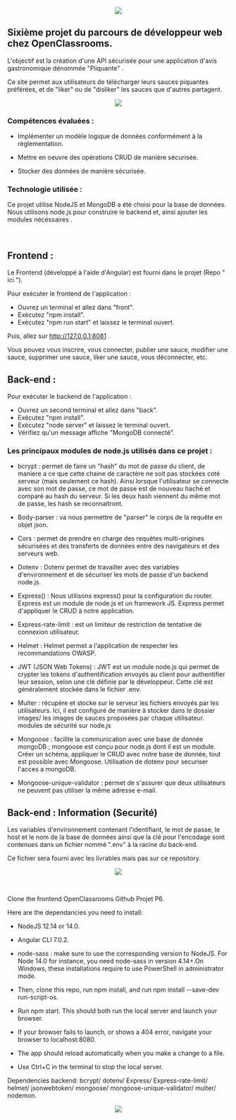 <p align="center">
<img src= "https://user-images.githubusercontent.com/90606431/151769677-b99dbf89-68f6-46b6-9f01-ace009ae7202.jpg" />
</p>


## Sixième projet du parcours de développeur web chez OpenClassrooms. ##

L'objectif est la création d'une API sécurisée pour une application d'avis gastronomique dénommée "Piiquante" .

Ce site permet aux utilisateurs de télécharger leurs sauces piquantes préférées, et de "liker" ou de "disliker" les sauces que d'autres partagent.

<p align="center">
<img src= "https://user-images.githubusercontent.com/90606431/151660272-38f292d3-1316-4684-858c-c8267d830ada.jpg" />
</p>


### Compétences évaluées : ###

- Implémenter un modèle logique de données conformément à la règlementation.

- Mettre en oeuvre des opérations CRUD de manière sécurisée.

- Stocker des données de manière sécurisée.

### Technologie utilisée : ###

Ce projet utilise NodeJS et MongoDB a été choisi pour la base de données. 
Nous utilisons node.js pour construire le backend et, ainsi ajouter les modules nécéssaires .

<br>

## Frontend : ##

Le Frontend (développé à l'aide d'Angular) est fourni dans le projet (Repo " ici ").

Pour exécuter le frontend de l'application : 

- Ouvrez un terminal et allez dans "front".
- Exécutez "npm install".
- Exécutez "npm run start" et laissez le terminal ouvert.

Puis, allez sur http://127.0.0.1:8081 . 

Vous pouvez vous inscrire, vous connecter, publier une sauce, modifier une sauce, supprimer une sauce, liker une sauce, vous déconnecter, etc.


## Back-end : ##

Pour exécuter le backend de l'application : 
- Ouvrez un second terminal et allez dans "back".
- Exécutez "npm install".
- Exécutez "node server" et laissez le terminal ouvert.
- Vérifiez qu'un message affiche "MongoDB connecté".


### Les principaux modules de node.js utilisés dans ce projet : ###

- bcrypt : permet de faire un "hash" du mot de passe du client, de maniere a ce que cette chaine de caractère ne soit pas stockées coté serveur (mais seulement ce hash). Ainsi lorsque l'utilisateur se connecte avec son mot de passe, ce mot de passe est de nouveau haché et comparé au hash du serveur. Si les deux hash viennent du même mot de passe, les hash se reconnaitront.

- Body-parser : va nous permettre de "parser" le corps de la requête en objet json.

- Cors : permet de prendre en charge des requêtes multi-origines sécurisées et des transferts de données entre des navigateurs et des serveurs web.

- Dotenv : Dotenv permet de travailler avec des variables d'environnement et de sécuriser les mots de passe d'un backend node.js.

- Express() : Nous utilisons express() pour la configuration du router. Express est un module de node.js et un framework JS. Express permet d'appliquer le CRUD à notre application.

- Express-rate-limit : est un limiteur de restriction de tentative de connexion utilisateur.

- Helmet : Helmet permet a l'application de respecter les recommandations OWASP.

- JWT (JSON Web Tokens) : JWT est un module node.js qui permet de crypter les tokens d'authentification envoyés au client pour authentifier leur session, selon une clé définie par le développeur. Cette clé est généralement stockée dans le fichier .env.

- Multer : récupère et stocke sur le serveur les fichiers envoyés par les utilisateurs. Ici, il est configuré de manière à stocker dans le dossier images/ les images de sauces proposées par chaque utilisateur.
modules de sécurité sur node.js

- Mongoose : facilite la communication avec une base de donnée mongoDB ; mongoose est conçu pour node.js dont il est un module. Créer un schéma, appliquer le CRUD avec notre base de donnée, tout est possible avec Mongoose. Utilisation de dotenv pour securiser l'acces a mongoDB.

- Mongoose-unique-validator : permet de s'assurer que deux utilisateurs ne peuvent pas utiliser la même adresse e-mail.



## Back-end : Information (Securité) ##

Les variables d'environnement contenant l'identifiant, le mot de passe, le host et le nom de la base de données ainsi que la clé pour l'encodage sont contenues dans un fichier nommé ".env" à la racine du back-end. 
<br>

Ce fichier sera fourni avec les livrables mais pas sur ce repository.



<p align="center">
<img src= "https://user-images.githubusercontent.com/90606431/151660272-38f292d3-1316-4684-858c-c8267d830ada.jpg" />
</p>

<br>

Clone the frontend OpenClassrooms Github Projet P6.

Here are the dependancies you need to install:
- NodeJS 12.14 or 14.0.
- Angular CLI 7.0.2.
- node-sass : make sure to use the corresponding version to NodeJS. 
For Node 14.0 for instance, you need node-sass in version 4.14+.On Windows, these installations require to use PowerShell in administrator mode.

- Then, clone this repo, run npm install, and run npm install --save-dev run-script-os.
- Run npm start. This should both run the local server and launch your browser.
- If your browser fails to launch, or shows a 404 error, navigate your browser to localhost:8080.
- The app should reload automatically when you make a change to a file.
- Use Ctrl+C in the terminal to stop the local server.

 Dependencies backend: bcrypt/ dotenv/ Express/ Express-rate-limit/ helmet/ jsonwebtoken/ mongoose/ mongoose-unique-validator/ multer/ nodemon.

<p align="center">
<img src= "https://user-images.githubusercontent.com/90606431/151660985-c0a30670-7d3b-4b86-89fe-566e96a15e79.jpg" />
</p>
